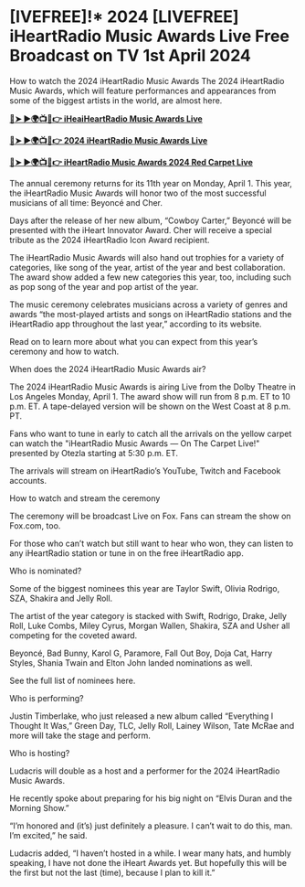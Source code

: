 # <h1>[IVEFREE]!* 2024 [LIVEFREE] iHeartRadio Music Awards Live Free Broadcast on TV 1st April 2024</h1>

How to watch the 2024 iHeartRadio Music Awards
The 2024 iHeartRadio Music Awards, which will feature performances and appearances from some of the biggest artists in the world, are almost here.

**[🔴➤ ►🌍📺📱👉 iHeaiHeartRadio Music Awards Live](https://livesports.fun/awards/)**

**[🔴➤ ►🌍📺📱👉 2024 iHeartRadio Music Awards Live](https://livesports.fun/awards/)**

**[🔴➤ ►🌍📺📱👉 iHeartRadio Music Awards 2024 Red Carpet Live](https://livesports.fun/awards/)**

The annual ceremony returns for its 11th year on Monday, April 1. This year, the iHeartRadio Music Awards will honor two of the most successful musicians of all time: Beyoncé and Cher. 

Days after the release of her new album, “Cowboy Carter,” Beyoncé will be presented with the iHeart Innovator Award. Cher will receive a special tribute as the 2024 iHeartRadio Icon Award recipient. 

The iHeartRadio Music Awards will also hand out trophies for a variety of categories, like song of the year, artist of the year and best collaboration. The award show added a few new categories this year, too, including such as pop song of the year and pop artist of the year. 

The music ceremony celebrates musicians across a variety of genres and awards “the most-played artists and songs on iHeartRadio stations and the iHeartRadio app throughout the last year,” according to its website. 

Read on to learn more about what you can expect from this year’s ceremony and how to watch.

When does the 2024 iHeartRadio Music Awards air?

The 2024 iHeartRadio Music Awards is airing Live from the Dolby Theatre in Los Angeles Monday, April 1. The award show will run from 8 p.m. ET to 10 p.m. ET. A tape-delayed version will be shown on the West Coast at 8 p.m. PT. 

Fans who want to tune in early to catch all the arrivals on the yellow carpet can watch the "iHeartRadio Music Awards — On The Carpet Live!" presented by Otezla starting at 5:30 p.m. ET. 

The arrivals will stream on iHeartRadio’s YouTube, Twitch and Facebook accounts. 

How to watch and stream the ceremony

The ceremony will be broadcast Live on Fox. Fans can stream the show on Fox.com, too.

For those who can’t watch but still want to hear who won, they can listen to any iHeartRadio station or tune in on the free iHeartRadio app. 

Who is nominated?

Some of the biggest nominees this year are Taylor Swift, Olivia Rodrigo, SZA, Shakira and Jelly Roll. 

The artist of the year category is stacked with Swift, Rodrigo, Drake, Jelly Roll, Luke Combs, Miley Cyrus, Morgan Wallen, Shakira, SZA and Usher all competing for the coveted award. 

Beyoncé, Bad Bunny, Karol G, Paramore, Fall Out Boy, Doja Cat, Harry Styles, Shania Twain and Elton John landed nominations as well. 

See the full list of nominees here. 

Who is performing?

Justin Timberlake, who just released a new album called “Everything I Thought It Was,” Green Day, TLC, Jelly Roll, Lainey Wilson, Tate McRae and more will take the stage and perform. 

Who is hosting?

Ludacris will double as a host and a performer for the 2024 iHeartRadio Music Awards. 

He recently spoke about preparing for his big night on “Elvis Duran and the Morning Show.”

“I’m honored and (it’s) just definitely a pleasure. I can’t wait to do this, man. I’m excited,” he said. 

Ludacris added, “I haven’t hosted in a while. I wear many hats, and humbly speaking, I have not done the iHeart Awards yet. But hopefully this will be the first but not the last (time), because I plan to kill it.” 
